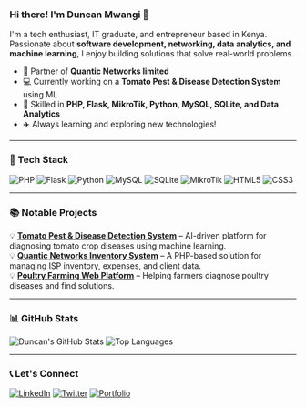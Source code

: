 ### Hi there! I'm Duncan Mwangi 👋

I'm a tech enthusiast, IT graduate, and entrepreneur based in Kenya. Passionate about **software development, networking, data analytics, and machine learning**, I enjoy building solutions that solve real-world problems. 

- 🏢 Partner of **Quantic Networks limited**  
- 💻 Currently working on a **Tomato Pest & Disease Detection System** using ML 
- 🔧 Skilled in **PHP, Flask, MikroTik, Python, MySQL, SQLite, and Data Analytics**
- ✈️ Always learning and exploring new technologies!

---

### 🌟 Tech Stack

![PHP](https://img.shields.io/badge/PHP-777BB4?style=for-the-badge&logo=php&logoColor=white)
![Flask](https://img.shields.io/badge/Flask-000000?style=for-the-badge&logo=flask&logoColor=white)
![Python](https://img.shields.io/badge/Python-3776AB?style=for-the-badge&logo=python&logoColor=white)
![MySQL](https://img.shields.io/badge/MySQL-4479A1?style=for-the-badge&logo=mysql&logoColor=white)
![SQLite](https://img.shields.io/badge/SQLite-003B57?style=for-the-badge&logo=sqlite&logoColor=white)
![MikroTik](https://img.shields.io/badge/MikroTik-ff4500?style=for-the-badge)
![HTML5](https://img.shields.io/badge/HTML5-E34F26?style=for-the-badge&logo=html5&logoColor=white)
![CSS3](https://img.shields.io/badge/CSS3-1572B6?style=for-the-badge&logo=css3&logoColor=white)

---

### 📚 Notable Projects

💡 **[Tomato Pest & Disease Detection System](https://github.com/dunkohm/tomato-leaf-disease-detection )** – AI-driven platform for diagnosing tomato crop diseases using machine learning.  
💡 **[Quantic Networks Inventory System](https://github.com/DuncanMwangi/QTC-task-manager )** – A PHP-based solution for managing ISP inventory, expenses, and client data.  
💡 **[Poultry Farming Web Platform](https://github.com/DuncanMwangi/poultry-platform)** – Helping farmers diagnose poultry diseases and find solutions.  

---

### 📊 GitHub Stats

![Duncan's GitHub Stats](https://github-readme-stats.vercel.app/api?username=DuncanMwangi&show_icons=true&theme=radical)
![Top Languages](https://github-readme-stats.vercel.app/api/top-langs/?username=DuncanMwangi&layout=compact&theme=radical)

---

### 📞 Let's Connect

[![LinkedIn](https://img.shields.io/badge/LinkedIn-0077B5?style=for-the-badge&logo=linkedin&logoColor=white)](https://www.linkedin.com/in/duncan-mwangi)
[![Twitter](https://img.shields.io/badge/Twitter-1DA1F2?style=for-the-badge&logo=twitter&logoColor=white)](https://twitter.com/DuncanMwangiKE)
[![Portfolio]([https://img.shields.io/badge/Portfolio-000000?style=for-the-badge&logo=codepen&logoColor=white)](https://your-portfolio.com](https://dunkohm.github.io/Duncan_portfolio/))
